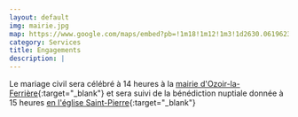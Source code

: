 ```yaml
---
layout: default
img: mairie.jpg
map: https://www.google.com/maps/embed?pb=!1m18!1m12!1m3!1d2630.061962374832!2d2.669811215897518!3d48.761613015469585!2m3!1f0!2f0!3f0!3m2!1i1024!2i768!4f13.1!3m3!1m2!1s0x47e606985bd3a6e1%3A0x7b113febc448bee!2sMairie+d&#39;Ozoir-la-Ferri%C3%A8re!5e0!3m2!1sfr!2sfr!4v1516560236751" width="100%" height="100%" frameborder="0" style="border:0"
category: Services
title: Engagements
description: |
---
```

Le mariage civil sera célébré à 14 heures à la [mairie d'Ozoir-la-Ferrière](https://www.google.com/maps/place/Mairie+d'Ozoir-la-Ferri%C3%A8re/@48.76161,2.672,16z/data=!4m5!3m4!1s0x0:0x7b113febc448bee!8m2!3d48.7616095!4d2.6719999?hl=fr-FR){:target="_blank"} et sera suivi de la bénédiction nuptiale donnée à 15 heures [en l'église Saint-Pierre](https://www.google.com/maps/place/Eglise+Catholique+Saint+Pierre/@48.7621305,2.6694968,18z/data=!4m12!1m6!3m5!1s0x0:0x7b113febc448bee!2sMairie+d'Ozoir-la-Ferri%C3%A8re!8m2!3d48.7616095!4d2.6719999!3m4!1s0x47e6067c0baa2d47:0x368bfd28b2836a38!8m2!3d48.7625809!4d2.6686072?hl=fr-FR){:target="_blank"}